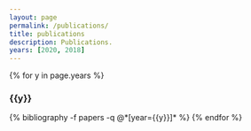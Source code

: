 ```yaml
---
layout: page
permalink: /publications/
title: publications
description: Publications. 
years: [2020, 2018]
---
```


{% for y in page.years %}
  <h3 class="year">{{y}}</h3>
  {% bibliography -f papers -q @*[year={{y}}]* %}
{% endfor %}
